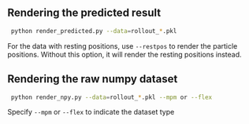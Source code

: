 ## Rendering the predicted result
```bash
 python render_predicted.py --data=rollout_*.pkl
```
For the data with resting positions, use `--restpos` to render the particle positions. Without this option, it will render the resting positions instead. 


## Rendering the raw numpy dataset
```bash
 python render_npy.py --data=rollout_*.pkl --mpm or --flex
```
Specify `--mpm` or `--flex` to indicate the dataset type